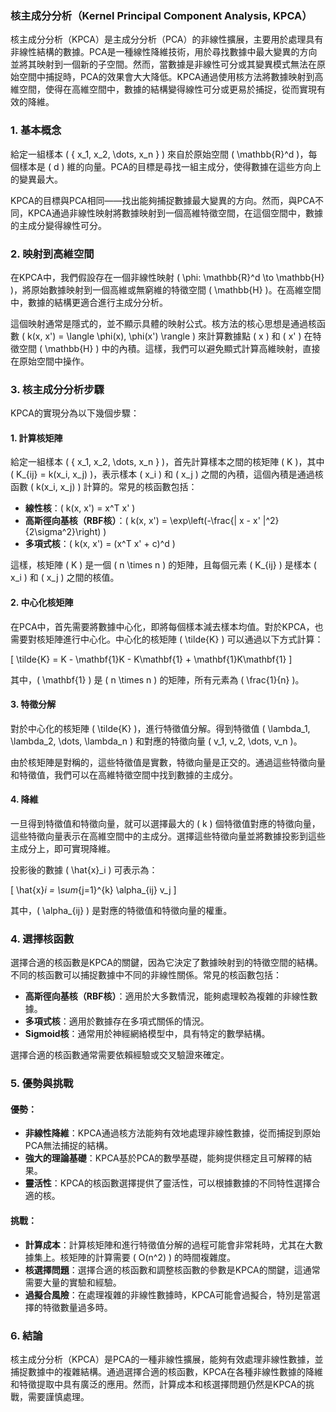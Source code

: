 ### 核主成分分析（Kernel Principal Component Analysis, KPCA）

核主成分分析（KPCA）是主成分分析（PCA）的非線性擴展，主要用於處理具有非線性結構的數據。PCA是一種線性降維技術，用於尋找數據中最大變異的方向並將其映射到一個新的子空間。然而，當數據是非線性可分或其變異模式無法在原始空間中捕捉時，PCA的效果會大大降低。KPCA通過使用核方法將數據映射到高維空間，使得在高維空間中，數據的結構變得線性可分或更易於捕捉，從而實現有效的降維。

### 1. **基本概念**

給定一組樣本 \( \{ x_1, x_2, \dots, x_n \} \) 來自於原始空間 \( \mathbb{R}^d \)，每個樣本是 \( d \) 維的向量。PCA的目標是尋找一組主成分，使得數據在這些方向上的變異最大。

KPCA的目標與PCA相同——找出能夠捕捉數據最大變異的方向。然而，與PCA不同，KPCA通過非線性映射將數據映射到一個高維特徵空間，在這個空間中，數據的主成分變得線性可分。

### 2. **映射到高維空間**

在KPCA中，我們假設存在一個非線性映射 \( \phi: \mathbb{R}^d \to \mathbb{H} \)，將原始數據映射到一個高維或無窮維的特徵空間 \( \mathbb{H} \)。在高維空間中，數據的結構更適合進行主成分分析。

這個映射通常是隱式的，並不顯示具體的映射公式。核方法的核心思想是通過核函數 \( k(x, x') = \langle \phi(x), \phi(x') \rangle \) 來計算數據點 \( x \) 和 \( x' \) 在特徵空間 \( \mathbb{H} \) 中的內積。這樣，我們可以避免顯式計算高維映射，直接在原始空間中操作。

### 3. **核主成分分析步驟**

KPCA的實現分為以下幾個步驟：

#### 1. **計算核矩陣**

給定一組樣本 \( \{ x_1, x_2, \dots, x_n \} \)，首先計算樣本之間的核矩陣 \( K \)，其中 \( K_{ij} = k(x_i, x_j) \)，表示樣本 \( x_i \) 和 \( x_j \) 之間的內積，這個內積是通過核函數 \( k(x_i, x_j) \) 計算的。常見的核函數包括：
- **線性核**：\( k(x, x') = x^T x' \)
- **高斯徑向基核（RBF核）**：\( k(x, x') = \exp\left(-\frac{\| x - x' \|^2}{2\sigma^2}\right) \)
- **多項式核**：\( k(x, x') = (x^T x' + c)^d \)

這樣，核矩陣 \( K \) 是一個 \( n \times n \) 的矩陣，且每個元素 \( K_{ij} \) 是樣本 \( x_i \) 和 \( x_j \) 之間的核值。

#### 2. **中心化核矩陣**

在PCA中，首先需要將數據中心化，即將每個樣本減去樣本均值。對於KPCA，也需要對核矩陣進行中心化。中心化的核矩陣 \( \tilde{K} \) 可以通過以下方式計算：

\[
\tilde{K} = K - \mathbf{1}K - K\mathbf{1} + \mathbf{1}K\mathbf{1}
\]

其中，\( \mathbf{1} \) 是 \( n \times n \) 的矩陣，所有元素為 \( \frac{1}{n} \)。

#### 3. **特徵分解**

對於中心化的核矩陣 \( \tilde{K} \)，進行特徵值分解。得到特徵值 \( \lambda_1, \lambda_2, \dots, \lambda_n \) 和對應的特徵向量 \( v_1, v_2, \dots, v_n \)。

由於核矩陣是對稱的，這些特徵值是實數，特徵向量是正交的。通過這些特徵向量和特徵值，我們可以在高維特徵空間中找到數據的主成分。

#### 4. **降維**

一旦得到特徵值和特徵向量，就可以選擇最大的 \( k \) 個特徵值對應的特徵向量，這些特徵向量表示在高維空間中的主成分。選擇這些特徵向量並將數據投影到這些主成分上，即可實現降維。

投影後的數據 \( \hat{x}_i \) 可表示為：

\[
\hat{x}_i = \sum_{j=1}^{k} \alpha_{ij} v_j
\]

其中，\( \alpha_{ij} \) 是對應的特徵值和特徵向量的權重。

### 4. **選擇核函數**

選擇合適的核函數是KPCA的關鍵，因為它決定了數據映射到的特徵空間的結構。不同的核函數可以捕捉數據中不同的非線性關係。常見的核函數包括：
- **高斯徑向基核（RBF核）**：適用於大多數情況，能夠處理較為複雜的非線性數據。
- **多項式核**：適用於數據存在多項式關係的情況。
- **Sigmoid核**：通常用於神經網絡模型中，具有特定的數學結構。

選擇合適的核函數通常需要依賴經驗或交叉驗證來確定。

### 5. **優勢與挑戰**

#### 優勢：
- **非線性降維**：KPCA通過核方法能夠有效地處理非線性數據，從而捕捉到原始PCA無法捕捉的結構。
- **強大的理論基礎**：KPCA基於PCA的數學基礎，能夠提供穩定且可解釋的結果。
- **靈活性**：KPCA的核函數選擇提供了靈活性，可以根據數據的不同特性選擇合適的核。

#### 挑戰：
- **計算成本**：計算核矩陣和進行特徵值分解的過程可能會非常耗時，尤其在大數據集上。核矩陣的計算需要 \( O(n^2) \) 的時間複雜度。
- **核選擇問題**：選擇合適的核函數和調整核函數的參數是KPCA的關鍵，這通常需要大量的實驗和經驗。
- **過擬合風險**：在處理複雜的非線性數據時，KPCA可能會過擬合，特別是當選擇的特徵數量過多時。

### 6. **結論**

核主成分分析（KPCA）是PCA的一種非線性擴展，能夠有效處理非線性數據，並捕捉數據中的複雜結構。通過選擇合適的核函數，KPCA在各種非線性數據的降維和特徵提取中具有廣泛的應用。然而，計算成本和核選擇問題仍然是KPCA的挑戰，需要謹慎處理。